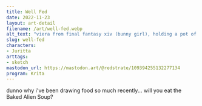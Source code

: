 ```yaml
---
title: Well Fed
date: 2022-11-23
layout: art-detail
filename: /art/well-fed.webp
alt_text: "viera from final fantasy xiv (bunny girl), holding a pot of baked alien soup. making eye contact to you, for approval?"
slug: well-fed
characters:
- Juritta
arttags:
- sketch
mastodon_url: https://mastodon.art/@redstrate/109394255132277134
program: Krita
---
```

dunno why i've been drawing food so much recently... will you eat the Baked Alien Soup?
